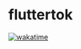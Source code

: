 # fluttertok

[![wakatime](https://wakatime.com/badge/user/18368562-fe00-4dd1-a78f-9403210fea47/project/6179aa1e-005c-4841-b12c-1f74d9736f72.svg)](https://wakatime.com/@musfique113/projects/efmmhxzdne?start=2023-05-18&end=2023-05-24)

